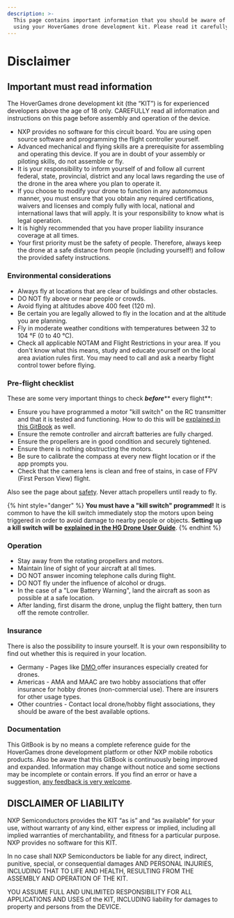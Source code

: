 ```yaml
---
description: >-
  This page contains important information that you should be aware of before
  using your HoverGames drone development kit. Please read it carefully.
---
```


# Disclaimer

## Important must read information  <a href="#important-must-read-information" id="important-must-read-information"></a>

The HoverGames drone development kit (the “KIT”) is for experienced developers above the age of 18 only. CAREFULLY read all information and instructions on this page before assembly and operation of the device.

* NXP provides no software for this circuit board. You are using open source software and programming the flight controller yourself.
* Advanced mechanical and flying skills are a prerequisite for assembling and operating this device. If you are in doubt of your assembly or piloting skills, do not assemble or fly.
* It is your responsibility to inform yourself of and follow all current federal, state, provincial, district and any local laws regarding the use of the drone in the area where you plan to operate it.
* If you choose to modify your drone to function in any autonomous manner, you must ensure that you obtain any required certifications, waivers and licenses and comply fully with local, national and international laws that will apply. It is your responsibility to know what is legal operation.
* It is highly recommended that you have proper liability insurance coverage at all times.
* Your first priority must be the safety of people. Therefore, always keep the drone at a safe distance from people (including yourself!) and follow the provided safety instructions.

### Environmental considerations  <a href="#environmental-considerations" id="environmental-considerations"></a>

* Always fly at locations that are clear of buildings and other obstacles.
* DO NOT fly above or near people or crowds.
* Avoid flying at altitudes above 400 feet (120 m).
* Be certain you are legally allowed to fly in the location and at the altitude you are planning.
* Fly in moderate weather conditions with temperatures between 32 to 104 °F (0 to 40 °C).
* Check all applicable NOTAM and Flight Restrictions in your area. If you don't know what this means, study and educate yourself on the local area aviation rules first. You may need to call and ask a nearby flight control tower before flying.

### Pre-flight checklist  <a href="#pre-flight-checklist" id="pre-flight-checklist"></a>

These are some very important things to check _**before**_** every flight**:

* Ensure you have programmed a motor "kill switch" on the RC transmitter and that it is tested and functioning. How to do this will be [explained in this GitBook](userguide/qgroundcontrol/radio-and-flight-modes.md#flight-modes) as well.&#x20;
* Ensure the remote controller and aircraft batteries are fully charged.
* Ensure the propellers are in good condition and securely tightened.
* Ensure there is nothing obstructing the motors.
* Be sure to calibrate the compass at every new flight location or if the app prompts you.
* Check that the camera lens is clean and free of stains, in case of FPV (First Person View) flight.

Also see the page about [safety](safety.md). Never attach propellers until ready to fly.

{% hint style="danger" %}
**You must have a "kill switch" programmed!** It is common to have the kill switch immediately stop the motors upon being triggered in order to avoid damage to nearby people or objects. **Setting up a kill switch will be** [**explained in the HG Drone User Guide**](userguide/qgroundcontrol/radio-and-flight-modes.md#flight-modes).
{% endhint %}

### Operation  <a href="#operation" id="operation"></a>

* Stay away from the rotating propellers and motors.
* Maintain line of sight of your aircraft at all times.
* DO NOT answer incoming telephone calls during flight.
* DO NOT fly under the influence of alcohol or drugs.
* In the case of a "Low Battery Warning", land the aircraft as soon as possible at a safe location.
* After landing, first disarm the drone, unplug the flight battery, then turn off the remote controller.

### Insurance <a href="#insurance" id="insurance"></a>

There is also the possibility to insure yourself. It is your own responsibility to find out whether this is required in your location.

* Germany - Pages like [DMO ](https://www.deutsche-modellsport-organisation.de/en/insurances/application.html)offer insurances especially created for drones.
* Americas - AMA and MAAC are two hobby associations that offer insurance for hobby drones (non-commercial use). There are insurers for other usage types.
* Other countries - Contact local drone/hobby flight associations, they should be aware of the best available options.

### Documentation

This GitBook is by no means a complete reference guide for the HoverGames drone development platform or other NXP mobile robotics products. Also be aware that this GitBook is continuously being improved and expanded. Information may change without notice and some sections may be incomplete or contain errors. If you find an error or have a suggestion, [any feedback is very welcome](contact.md#contact-the-hovergames-team).

## DISCLAIMER OF LIABILITY  <a href="#disclaimer-of-liability" id="disclaimer-of-liability"></a>

NXP Semiconductors provides the KIT “as is” and “as available” for your use, without warranty of any kind, either express or implied, including all implied warranties of merchantability, and fitness for a particular purpose. NXP provides no software for this KIT.

In no case shall NXP Semiconductors be liable for any direct, indirect, punitive, special, or consequential damages AND PERSONAL INJURIES, INCLUDING THAT TO LIFE AND HEALTH, RESULTING FROM THE ASSEMBLY AND OPERATION OF THE KIT.

YOU ASSUME FULL AND UNLIMITED RESPONSIBILITY FOR ALL APPLICATIONS AND USES of the KIT, INCLUDING liability for damages to property and persons from the DEVICE.
